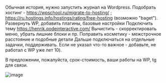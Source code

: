 Обычная история, нужно запустить журнал на Wordpress.
Подобрать хостинг - https://wpschool.ru/migrate-to-hosting/ ;  https://ru.hostings.info/hostings/rating/free-hosting (возможно "baget").
Развернуть WP, добавить плагины, базовые настройки
Подключить тему https://henrik.qodeinteractive.com/
Вычистить - скорректировать меню, убрать лишние блоки и пр.
Поправить косметику - межстрочное расстояние и подобные детали
Дальше подключаться на отдельные задачки, поддерживать.
Если не указал что-то важное - добавьте, не работал с WP уже лет 10).

В предложении, пожалуйста, срок-стоимость, ваши работы на WP, tg для связи.

![image](https://github.com/SirKonnor/MozhaevVladislav-algorithm/assets/144115654/8df87a54-440c-44d6-a1f8-fd962d518955)


